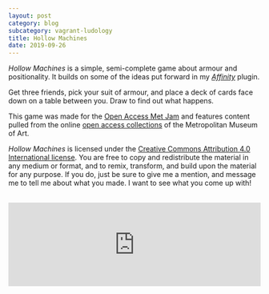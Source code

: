```yaml
---
layout: post
category: blog
subcategory: vagrant-ludology
title: Hollow Machines
date: 2019-09-26
---
```


*Hollow Machines* is a simple, semi-complete game about armour and positionality. It builds on some of the ideas put forward in my [*Affinity*](https://vagrantludology.itch.io/affinity-dream) plugin.

Get three friends, pick your suit of armour, and place a deck of cards face down on a table between you. Draw to find out what happens.

This game was made for the [Open Access Met Jam](https://itch.io/jam/met-jam) and features content pulled from the online [open access collections](https://www.metmuseum.org/art/collection/search#!?searchField=All&showOnly=openAccess&sortBy=relevance&offset=0&pageSize=0) of the Metropolitan Museum of Art.

*Hollow Machines* is licensed under the [Creative Commons Attribution 4.0 International license](https://creativecommons.org/licenses/by/4.0/). You are free to copy and redistribute the material in any medium or format, and to remix, transform, and build upon the material for any purpose. If you do, just be sure to give me a mention, and message me to tell me about what you made. I want to see what you come up with!

<br>

<iframe src="https://itch.io/embed/488664?linkback=true&amp;link_color=245FF1" width="100%" height="167" frameborder="0"><a href="https://vagrantludology.itch.io/hollow-machines">Hollow Machines by vagrant ludology</a></iframe>
